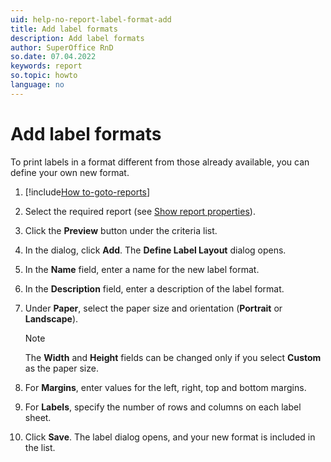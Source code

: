 ```yaml
---
uid: help-no-report-label-format-add
title: Add label formats
description: Add label formats
author: SuperOffice RnD
so.date: 07.04.2022
keywords: report
so.topic: howto
language: no
---
```


# Add label formats

To print labels in a format different from those already available, you can define your own new format.

1. [!include[How to-goto-reports](../includes/goto-reports.md)]
2. Select the required report (see [Show report properties][1]).
3. Click the **Preview** button under the criteria list.
4. In the dialog, click **Add**. The **Define Label Layout** dialog opens.
5. In the **Name** field, enter a name for the new label format.
6. In the **Description** field, enter a description of the label format.
7. Under **Paper**, select the paper size and orientation (**Portrait** or **Landscape**).

    > [!NOTE]
    > The **Width** and **Height** fields can be changed only if you select **Custom** as the paper size.

8. For **Margins**, enter values for the left, right, top and bottom margins.
9. For **Labels**, specify the number of rows and columns on each label sheet.
10. Click **Save**. The label dialog opens, and your new format is included in the list.

<!-- Referenced links -->
[1]: ../properties.md

<!-- Referenced images -->

